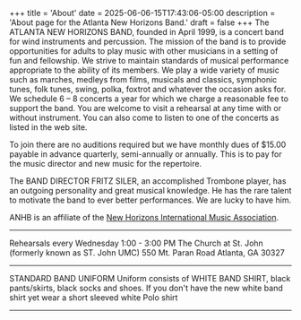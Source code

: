+++
title = 'About'
date = 2025-06-06-15T17:43:06-05:00
description = 'About page for the Atlanta New Horizons Band.'
draft = false
+++
The ATLANTA NEW HORIZONS BAND, founded in April 1999, is a concert band for wind instruments and percussion. The mission of the band is to provide opportunities for adults to play music with other musicians in a setting of fun and fellowship. We strive to maintain standards of musical performance appropriate to the ability of its members.
We play a wide variety of music such as marches, medleys from films, musicals and classics, symphonic tunes, folk tunes, swing, polka, foxtrot and whatever the occasion asks for. We schedule 6 – 8 concerts a year for which we charge a reasonable fee to support the band. You are welcome to visit a rehearsal at any time with or without instrument. You can also come to listen to one of the concerts as listed in the web site.

To join there are no auditions required but we have monthly dues of $15.00 payable in advance quarterly, semi-annually or annually. This is to pay for the music director and new music for the repertoire.

The BAND DIRECTOR FRITZ SILER, an accomplished Trombone player, has an outgoing personality and great musical knowledge. He has the rare talent to motivate the band to ever better performances. We are lucky to have him.

ANHB is an affiliate of the [New Horizons International Music Association](https://newhorizonsmusic.org/). 

**************************************************************************
Rehearsals every Wednesday 1:00 - 3:00 PM
The Church at St. John (formerly known as ST. John UMC)
550 Mt. Paran Road
Atlanta, GA 30327

**************************************************************************

STANDARD BAND UNIFORM
Uniform consists of WHITE BAND SHIRT, black pants/skirts, black socks and shoes.
If you don't have the new white band shirt yet wear a short sleeved white Polo shirt

**********************************************************
